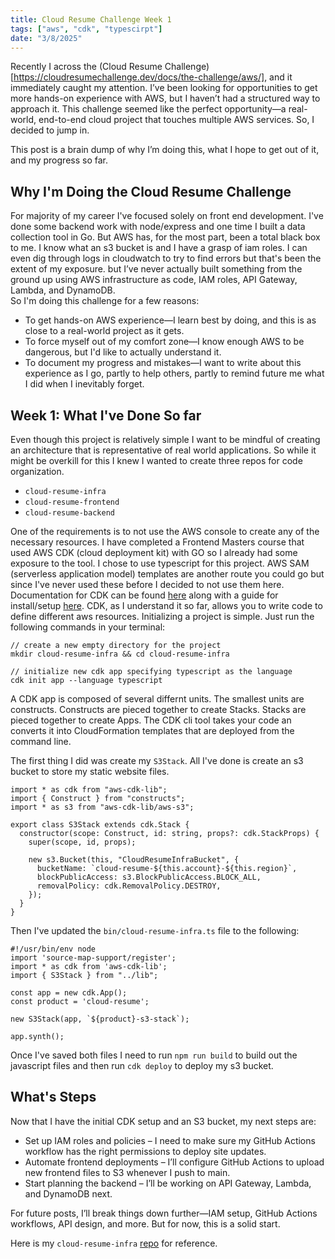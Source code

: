 ```yaml
---
title: Cloud Resume Challenge Week 1
tags: ["aws", "cdk", "typescirpt"]
date: "3/8/2025"
---
```


Recently I across the (Cloud Resume Challenge)[https://cloudresumechallenge.dev/docs/the-challenge/aws/], and it immediately caught my attention. I’ve been looking for opportunities to get more hands-on experience with AWS, but I haven’t had a structured way to approach it. This challenge seemed like the perfect opportunity—a real-world, end-to-end cloud project that touches multiple AWS services. So, I decided to jump in.

This post is a brain dump of why I’m doing this, what I hope to get out of it, and my progress so far.

## Why I'm Doing the Cloud Resume Challenge

For majority of my career I've focused solely on front end development. I've done some backend work with node/express and one time I built a data collection tool in Go. But AWS has, for the most part, been a total black box to me. I know what an s3 bucket is and I have a grasp of iam roles. I can even dig through logs in cloudwatch to try to find errors but that's been the extent of my exposure. but I’ve never actually built something from the ground up using AWS infrastructure as code, IAM roles, API Gateway, Lambda, and DynamoDB.  
So I'm doing this challenge for a few reasons:
- To get hands-on AWS experience—I learn best by doing, and this is as close to a real-world project as it gets.
- To force myself out of my comfort zone—I know enough AWS to be dangerous, but I'd like to actually understand it.
- To document my progress and mistakes—I want to write about this experience as I go, partly to help others, partly to remind future me what I did when I inevitably forget.

## Week 1: What I've Done So far
Even though this project is relatively simple I want to be mindful of creating an architecture that is representative of real world applications. So while it might be overkill for this I knew I wanted to create three repos for code organization.
- `cloud-resume-infra`
- `cloud-resume-frontend`
- `cloud-resume-backend`

One of the requirements is to not use the AWS console to create any of the necessary resources. I have completed a Frontend Masters course that used AWS CDK (cloud deployment kit) with GO so I already had some exposure to the tool. I chose to use typescript for this project. AWS SAM (serverless application model) templates are another route you could go but since I've never used these before I decided to not use them here. Documentation for CDK can be found [here](https://docs.aws.amazon.com/cdk/v2/guide/home.html) along with a guide for install/setup [here](https://docs.aws.amazon.com/cdk/v2/guide/getting_started.html). 
CDK, as I understand it so far, allows you to write code to define different aws resources. Initializing a project is simple. Just run the following commands in your terminal:
```
// create a new empty directory for the project
mkdir cloud-resume-infra && cd cloud-resume-infra 

// initialize new cdk app specifying typescript as the language
cdk init app --language typescript
```
A CDK app is composed of several differnt units. The smallest units are constructs. Constructs are pieced together to create Stacks. Stacks are pieced together to create Apps. The CDK cli tool takes your code an converts it into CloudFormation templates that are deployed from the command line.

The first thing I did was create my `S3Stack`. All I've done is create an s3 bucket to store my static website files. 

```
import * as cdk from "aws-cdk-lib";
import { Construct } from "constructs";
import * as s3 from "aws-cdk-lib/aws-s3";

export class S3Stack extends cdk.Stack {
  constructor(scope: Construct, id: string, props?: cdk.StackProps) {
    super(scope, id, props);

    new s3.Bucket(this, "CloudResumeInfraBucket", {
      bucketName: `cloud-resume-${this.account}-${this.region}`,
      blockPublicAccess: s3.BlockPublicAccess.BLOCK_ALL,
      removalPolicy: cdk.RemovalPolicy.DESTROY,
    });
  }
}
```

Then I've updated the `bin/cloud-resume-infra.ts` file to the following:
```
#!/usr/bin/env node
import 'source-map-support/register';
import * as cdk from 'aws-cdk-lib';
import { S3Stack } from "../lib";

const app = new cdk.App();
const product = 'cloud-resume';

new S3Stack(app, `${product}-s3-stack`); 

app.synth();
```

Once I've saved both files I need to run `npm run build` to build out the javascript files and then run `cdk deploy` to deploy my s3 bucket.

## What's Steps

Now that I have the initial CDK setup and an S3 bucket, my next steps are:

- Set up IAM roles and policies – I need to make sure my GitHub Actions workflow has the right permissions to deploy site updates.
- Automate frontend deployments – I’ll configure GitHub Actions to upload new frontend files to S3 whenever I push to main.
- Start planning the backend – I’ll be working on API Gateway, Lambda, and DynamoDB next.

For future posts, I’ll break things down further—IAM setup, GitHub Actions workflows, API design, and more. But for now, this is a solid start.

Here is my `cloud-resume-infra` [repo](https://github.com/asasmith/cloud-resume-infra) for reference.
